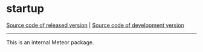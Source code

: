 # startup
[Source code of released version](https://github.com/meteor/meteor/tree/master/packages/startup) | [Source code of development version](https://github.com/meteor/meteor/tree/devel/packages/startup)
***

This is an internal Meteor package.